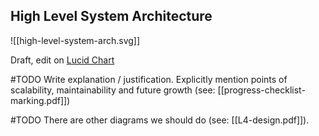 ## High Level System Architecture

![[high-level-system-arch.svg]]

Draft, edit on [Lucid Chart](https://lucid.app/lucidchart/b7ebd0f1-f75c-4f0a-8f45-a6b875ed999b/edit?viewport_loc=107%2C-511%2C2807%2C1815%2C0_0&invitationId=inv_d941886b-d59a-4e5d-b731-fc4d11d44b54)

#TODO Write explanation / justification. Explicitly mention points of scalability, maintainability and future growth (see: [[progress-checklist-marking.pdf]])

#TODO There are other diagrams we should do (see: [[L4-design.pdf]]).